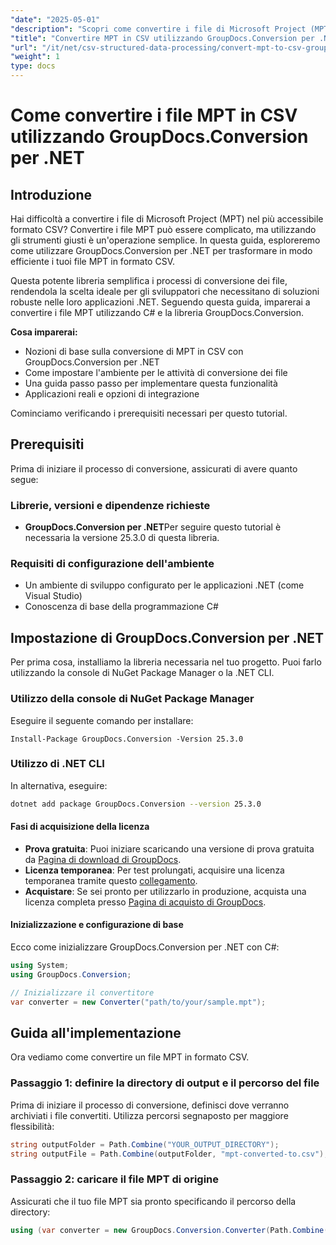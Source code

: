 ```yaml
---
"date": "2025-05-01"
"description": "Scopri come convertire i file di Microsoft Project (MPT) in CSV utilizzando GroupDocs.Conversion per .NET. Questa guida fornisce una procedura dettagliata passo dopo passo per una conversione fluida dei file."
"title": "Convertire MPT in CSV utilizzando GroupDocs.Conversion per .NET&#58; una guida passo passo"
"url": "/it/net/csv-structured-data-processing/convert-mpt-to-csv-groupdocs-dotnet/"
"weight": 1
type: docs
---
```

# Come convertire i file MPT in CSV utilizzando GroupDocs.Conversion per .NET

## Introduzione

Hai difficoltà a convertire i file di Microsoft Project (MPT) nel più accessibile formato CSV? Convertire i file MPT può essere complicato, ma utilizzando gli strumenti giusti è un'operazione semplice. In questa guida, esploreremo come utilizzare GroupDocs.Conversion per .NET per trasformare in modo efficiente i tuoi file MPT in formato CSV.

Questa potente libreria semplifica i processi di conversione dei file, rendendola la scelta ideale per gli sviluppatori che necessitano di soluzioni robuste nelle loro applicazioni .NET. Seguendo questa guida, imparerai a convertire i file MPT utilizzando C# e la libreria GroupDocs.Conversion.

**Cosa imparerai:**
- Nozioni di base sulla conversione di MPT in CSV con GroupDocs.Conversion per .NET
- Come impostare l'ambiente per le attività di conversione dei file
- Una guida passo passo per implementare questa funzionalità
- Applicazioni reali e opzioni di integrazione

Cominciamo verificando i prerequisiti necessari per questo tutorial.

## Prerequisiti

Prima di iniziare il processo di conversione, assicurati di avere quanto segue:

### Librerie, versioni e dipendenze richieste
- **GroupDocs.Conversion per .NET**Per seguire questo tutorial è necessaria la versione 25.3.0 di questa libreria.
  

### Requisiti di configurazione dell'ambiente
- Un ambiente di sviluppo configurato per le applicazioni .NET (come Visual Studio)
- Conoscenza di base della programmazione C#

## Impostazione di GroupDocs.Conversion per .NET

Per prima cosa, installiamo la libreria necessaria nel tuo progetto. Puoi farlo utilizzando la console di NuGet Package Manager o la .NET CLI.

### Utilizzo della console di NuGet Package Manager
Eseguire il seguente comando per installare:
```shell
Install-Package GroupDocs.Conversion -Version 25.3.0
```

### Utilizzo di .NET CLI
In alternativa, eseguire:
```bash
dotnet add package GroupDocs.Conversion --version 25.3.0
```

#### Fasi di acquisizione della licenza
- **Prova gratuita**: Puoi iniziare scaricando una versione di prova gratuita da [Pagina di download di GroupDocs](https://releases.groupdocs.com/conversion/net/).
- **Licenza temporanea**: Per test prolungati, acquisire una licenza temporanea tramite questo [collegamento](https://purchase.groupdocs.com/temporary-license/).
- **Acquistare**: Se sei pronto per utilizzarlo in produzione, acquista una licenza completa presso [Pagina di acquisto di GroupDocs](https://purchase.groupdocs.com/buy).

#### Inizializzazione e configurazione di base
Ecco come inizializzare GroupDocs.Conversion per .NET con C#:
```csharp
using System;
using GroupDocs.Conversion;

// Inizializzare il convertitore
var converter = new Converter("path/to/your/sample.mpt");
```

## Guida all'implementazione

Ora vediamo come convertire un file MPT in formato CSV.

### Passaggio 1: definire la directory di output e il percorso del file

Prima di iniziare il processo di conversione, definisci dove verranno archiviati i file convertiti. Utilizza percorsi segnaposto per maggiore flessibilità:
```csharp
string outputFolder = Path.Combine("YOUR_OUTPUT_DIRECTORY");
string outputFile = Path.Combine(outputFolder, "mpt-converted-to.csv");
```

### Passaggio 2: caricare il file MPT di origine

Assicurati che il tuo file MPT sia pronto specificando il percorso della directory:
```csharp
using (var converter = new GroupDocs.Conversion.Converter(Path.Combine("YOUR_DOCUMENT_DIRECTORY\